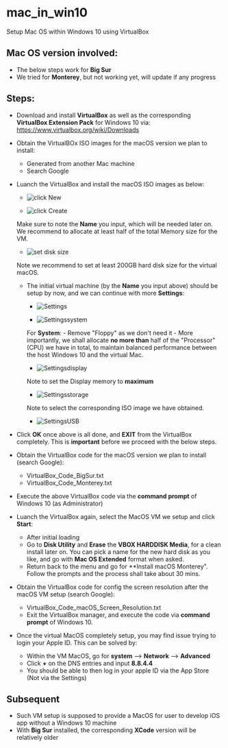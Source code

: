 # mac_in_win10
Setup Mac OS within Windows 10 using VirtualBox

## Mac OS version involved:
- The below steps work for **Big Sur**
- We tried for **Monterey**, but not working yet, will update if any progress

## Steps:
- Download and install **VirtualBox** as well as the corresponding **VirtualBox Extension Pack** for Windows 10 via: https://www.virtualbox.org/wiki/Downloads

- Obtain the VirtualBOx ISO images for the macOS version we plan to install:
    - Generated from another Mac machine
    - Search Google 

- Luanch the VirtualBox and install the macOS ISO images as below:
    - ![click **New**](imgs/1.png)
    
    - ![click **Create**](imgs/2.png)
    
    Make sure to note the **Name** you input, which will be needed later on. We recommend to allocate at least half of the total Memory size for the VM.

    - ![set **disk size**](imgs/3.png)

    Note we recommend to set at least 200GB hard disk size for the virtual macOS.

    - The initial virtual machine (by the **Name** you input above) should be setup by now, and we can continue with more **Settings**:
        - ![**Settings**](imgs/4.png)
        
        - ![**Settings**system](imgs/5.png)

        For **System**:
            - Remove "Floppy" as we don't need it
            -  More importantly, we shall allocate **no more than** half of the "Processor" (CPU) we have in total, to maintain balanced performance between the host Windows 10 and the virtual Mac.

        - ![**Settings**display](imgs/6.png)
        
        Note to set the Display memory to **maximum**

        - ![**Settings**storage](imgs/7.png) 

        Note to select the corresponding ISO image we have obtained.

        - ![**Settings**USB](imgs/8.png) 

- Click **OK** once above is all done, and **EXIT** from the VirtualBox completely. This is **important** before we proceed with the below steps.

- Obtain the VirtualBox code for the macOS version we plan to install (search Google):
    - VirtualBox_Code_BigSur.txt
    - VirtualBox_Code_Monterey.txt

- Execute the above VirtualBox code via the **command prompt** of Windows 10 (as Administrator)

- Luanch the VirtualBox again, select the MacOS VM we setup and click **Start**:
    - After initial loading
    - Go to **Disk Utility** and **Erase** the **VBOX HARDDISK Media**, for a clean install later on. You can pick a name for the new hard disk as you like, and go with **Mac OS Extended** format when asked.
    - Return back to the menu and go for **Install macOS Monterey". Follow the prompts and the process shall take about 30 mins.


- Obtain the VirtualBox code for config the screen resolution after the macOS VM setup (search Google):
    - VirtualBox_Code_macOS_Screen_Resolution.txt
    - Exit the VirtualBox manager, and execute the code via **command prompt** of Windows 10.

- Once the virtual MacOS completely setup, you may find issue trying to login your Apple ID. This can be solved by:
    - Within the VM MacOS, go for **system** --> **Network** --> **Advanced**
    - Click **+** on the DNS entries and input **8.8.4.4**
    - You should be able to then log in your apple ID via the App Store (Not via the Settings)

## Subsequent
- Such VM setup is supposed to provide a MacOS for user to develop iOS app without a Windows 10 machine
- With **Big Sur** installed, the corresponding **XCode** version will be relatively older




